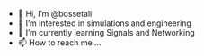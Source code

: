 - 👋 Hi, I’m @bossetali
- 👀 I’m interested in simulations and engineering
- 🌱 I’m currently learning Signals and Networking
- 📫 How to reach me ...

<!---
bossetali/bossetali is a ✨ special ✨ repository because its `README.md` (this file) appears on your GitHub profile.
You can click the Preview link to take a look at your changes.
--->
